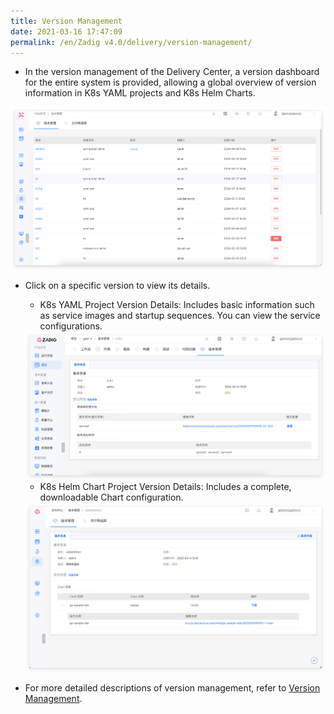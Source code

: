 ```yaml
---
title: Version Management
date: 2021-03-16 17:47:09
permalink: /en/Zadig v4.0/delivery/version-management/
---
```


- In the version management of the Delivery Center, a version dashboard for the entire system is provided, allowing a global overview of version information in K8s YAML projects and K8s Helm Charts.

<img alt="版本交付" title="Version delivery" src="../../../../_images/version_list_220.png">

- Click on a specific version to view its details.

  - K8s YAML Project Version Details: Includes basic information such as service images and startup sequences. You can view the service configurations.

  <img alt="版本交付" title="Version delivery" src="../../../../_images/k8s_version_detail_220.png">

  - K8s Helm Chart Project Version Details: Includes a complete, downloadable Chart configuration.

  <img alt="版本交付" title="Version delivery" src="../../../../_images/helm_version_detail.png">

- For more detailed descriptions of version management, refer to [Version Management](/en/Zadig%20v4.0/project/version/).
